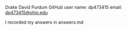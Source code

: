 Drake David Purdum
GitHub user name: dp473415
email: dp473415@ohio.edu

I recorded my answers in answers.md
